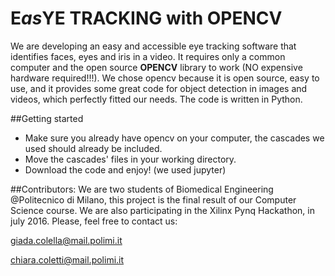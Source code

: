 # E*as*YE TRACKING with OPENCV

We are developing an easy and accessible eye tracking software that identifies faces, eyes and iris in a video.
It requires only a common computer and the open source **OPENCV** library to work (NO expensive hardware required!!!).
We chose opencv because it is open source, easy to use, and it provides some great code for object detection in images and videos, which perfectly fitted our needs. 
The code is written in Python.

##Getting started
* Make sure you already have opencv on your computer, the cascades we used should already be included. 
* Move the cascades' files in your working directory.
* Download the code and enjoy! (we used jupyter)

##Contributors:
We are two students of Biomedical Engineering @Politecnico di Milano, this project is the final result of our Computer Science course. 
We are also participating in the Xilinx Pynq Hackathon, in july 2016.
Please, feel free to contact us:

giada.colella@mail.polimi.it

chiara.coletti@mail.polimi.it
